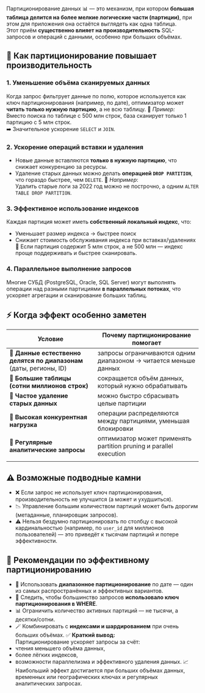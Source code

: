 Партиционирование данных 📊 — это механизм, при котором **большая таблица делится на более мелкие логические части (партиции)**, при этом для приложения она остаётся выглядеть как одна таблица.  
Этот приём **существенно влияет на производительность** SQL-запросов и операций с данными, особенно при больших объёмах.
## 🚀 Как партиционирование повышает производительность
### 1. **Уменьшение объёма сканируемых данных**
Когда запрос фильтрует данные по полю, которое используется как ключ партиционирования (например, по дате), оптимизатор может **читать только нужную партицию**, а не всю таблицу.
📌 _Пример:_  
Вместо поиска по таблице с 500 млн строк, база сканирует только 1 партицию с 5 млн строк.  
➡️ Значительное ускорение `SELECT` и `JOIN`.
### 2. **Ускорение операций вставки и удаления**
- Новые данные вставляются **только в нужную партицию**, что снижает конкуренцию за ресурсы.
- Удаление старых данных можно делать **операцией `DROP PARTITION`**, что гораздо быстрее, чем `DELETE`.
📌 _Например_:  
Удалить старые логи за 2022 год можно не построчно, а одним `ALTER TABLE DROP PARTITION`.
### 3. **Эффективное использование индексов**
Каждая партиция может иметь **собственный локальный индекс**, что:
- Уменьшает размер индекса → быстрее поиск
- Снижает стоимость обслуживания индекса при вставках/удалениях
📌 Если партиция содержит 5 млн строк, а не 500 млн — индекс проще поддерживать и быстрее сканировать.
### 4. **Параллельное выполнение запросов**
Многие СУБД (PostgreSQL, Oracle, SQL Server) могут выполнять операции над разными партициями **в параллельных потоках**, что ускоряет агрегации и сканирование больших таблиц.
## ⚡ Когда эффект особенно заметен

| Условие                                                             | Почему партиционирование помогает                                  |
| ------------------------------------------------------------------- | ------------------------------------------------------------------ |
| 📅 **Данные естественно делятся по диапазонам** (даты, регионы, ID) | запросы ограничиваются одним диапазоном → читается меньше данных   |
| 🧾 **Большие таблицы (сотни миллионов строк)**                      | сокращается объём данных, который нужно обрабатывать               |
| 🚀 **Частое удаление старых данных**                                | можно быстро сбрасывать целые партиции                             |
| 🧭 **Высокая конкурентная нагрузка**                                | операции распределяются между партициями, уменьшая блокировки      |
| 🧮 **Регулярные аналитические запросы**                             | оптимизатор может применять partition pruning и parallel execution |
|                                                                     |                                                                    |
## ⚠️ Возможные подводные камни
- ❌ Если запрос не использует ключ партиционирования, производительность не улучшится (а может и ухудшиться).
- 📉 Управление большим количеством партиций может быть дорогим (метаданные, планировщик запросов).
- ⚠️ Нельзя бездумно партиционировать по столбцу с высокой кардинальностью (например, по `user_id` для миллионов пользователей) — это приведёт к тысячам партиций и потере эффективности.
## 🧭 Рекомендации по эффективному партиционированию
- 📅 Использовать **диапазонное партиционирование** по дате — один из самых распространённых и эффективных вариантов.
- 🧠 Следить, чтобы большинство запросов **использовало ключ партиционирования в WHERE**.
- 📊 Ограничить количество активных партиций — не тысячи, а десятки/сотни.
- 🪄 Комбинировать с **индексами и шардированием** при очень больших объёмах.
✅ **Краткий вывод:**  
Партиционирование ускоряет запросы за счёт:
- чтения меньшего объёма данных,
- более лёгких индексов,
- возможности параллелизма и эффективного удаления данных.
📈 Наибольший эффект достигается при больших объёмах данных, временных или географических ключах и регулярных аналитических запросах.